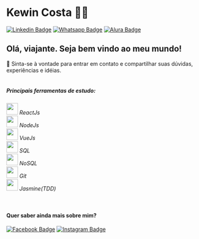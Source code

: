 # Kewin Costa 🧙‍♂️
[![Linkedin Badge](https://img.shields.io/badge/-LinkedIn-blue?style=flat-square&logo=Linkedin&logoColor=white&link=https://www.linkedin.com/in/kewineic/)](https://www.linkedin.com/in/kewineic) 
[![Whatsapp Badge](https://img.shields.io/badge/-Whatsapp-green?style=flat-square&logo=Whatsapp&logoColor=white&link=https://api.whatsapp.com/send?phone=5521976163775&text=Ol%C3%A1)](https://api.whatsapp.com/send?phone=5521976163775&text=Ol%C3%A1) 
[![Alura Badge](https://img.shields.io/badge/-Alura-1ca0f1?style=flat-square&logo=Angular&logoColor=white&link=https://cursos.alura.com.br/user/kewineic)](https://cursos.alura.com.br/user/kewineic)


## Olá, viajante. Seja bem vindo ao meu mundo!
💬 Sinta-se à vontade para entrar em contato e compartilhar suas dúvidas, experiências e idéias.
<br>
<br>
##### Principais ferramentas de estudo: 
<img src="https://d2eip9sf3oo6c2.cloudfront.net/tags/images/000/000/026/full/react.png" width="30" height="30"> *ReactJs*
<br> <img src="https://seeklogo.com/images/N/nodejs-logo-FBE122E377-seeklogo.com.png" width="30" height="30"> *NodeJs* 
<br> <img src="https://upload.wikimedia.org/wikipedia/commons/thumb/9/95/Vue.js_Logo_2.svg/555px-Vue.js_Logo_2.svg.png" width="30" height="30">  *VueJs* 
<br> <img src="https://image.flaticon.com/icons/svg/29/29594.svg" width="30" height="30"> *SQL*
<br> <img src="https://cdn.onlinewebfonts.com/svg/img_369018.png" width="30" height="30"> *NoSQL*
<br> <img src="https://upload.wikimedia.org/wikipedia/commons/thumb/3/3f/Git_icon.svg/1200px-Git_icon.svg.png" width="30" height="30">  *Git* 
<br> <img src="https://upload.wikimedia.org/wikipedia/en/thumb/2/22/Logo_jasmine.svg/1200px-Logo_jasmine.svg.png" width="30" height="30">  *Jasmine(TDD)* 
<br>  
<br>

#### Quer saber ainda mais sobre mim?

[![Facebook Badge](https://img.shields.io/badge/-Facebook-blue?style=flat-square&logo=Facebook&logoColor=white&link=https://www.facebook.com/kewineic)](https://www.facebook.com/kewineic)
[![Instagram Badge](https://img.shields.io/badge/-Instagram-ff69b4?style=flat-square&logo=Instagram&logoColor=white&link=https://www.instagram.com/kewin_costa)](https://www.instagram.com/kewin_costa)






